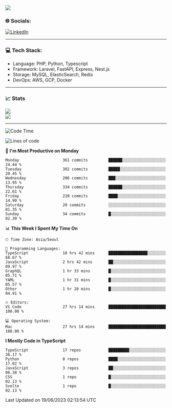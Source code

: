 <!--[![](https://visitcount.itsvg.in/api?id=jin-wk&icon=7&color=12)](https://visitcount.itsvg.in)-->
<!--[![Hits](https://hits.seeyoufarm.com/api/count/incr/badge.svg?url=https%3A%2F%2Fgithub.com%2Fjin-wk&count_bg=%235F625C&title_bg=%23555555&icon=github.svg&icon_color=%23E7E7E7&title=Hits&edge_flat=false)](https://hits.seeyoufarm.com)-->
![](https://komarev.com/ghpvc/?username=jin-wk&color=lightgrey&style=for-the-badge)

### 🌐 Socials:
[![LinkedIn](https://img.shields.io/badge/LinkedIn-%230077B5.svg?logo=linkedin&logoColor=white)](https://linkedin.com/in/jinwook-lee-242625241) 

---

### 💻 Tech Stack:
  - Language: PHP, Python, Typescript
  - Framework: Laravel, FastAPI, Express, Nest.js
  - Storage: MySQL, ElasticSearch, Redis
  - DevOps: AWS, GCP, Docker

---

### 📈 Stats
![](https://github-readme-stats.vercel.app/api?username=jin-wk&theme=dark&hide_border=true&include_all_commits=true&count_private=true)<br/>
![](https://github-readme-streak-stats.herokuapp.com/?user=jin-wk&theme=dark&hide_border=true)<br/>

---

<!--START_SECTION:waka-->
![Code Time](http://img.shields.io/badge/Code%20Time-632%20hrs%2010%20mins-blue)

![Lines of code](https://img.shields.io/badge/From%20Hello%20World%20I%27ve%20Written-651.0%20thousand%20lines%20of%20code-blue)

📅 **I'm Most Productive on Monday** 

```text
Monday                   361 commits         ██████░░░░░░░░░░░░░░░░░░░   24.44 % 
Tuesday                  302 commits         █████░░░░░░░░░░░░░░░░░░░░   20.45 % 
Wednesday                206 commits         ███░░░░░░░░░░░░░░░░░░░░░░   13.95 % 
Thursday                 334 commits         ██████░░░░░░░░░░░░░░░░░░░   22.61 % 
Friday                   220 commits         ████░░░░░░░░░░░░░░░░░░░░░   14.90 % 
Saturday                 20 commits          ░░░░░░░░░░░░░░░░░░░░░░░░░   01.35 % 
Sunday                   34 commits          █░░░░░░░░░░░░░░░░░░░░░░░░   02.30 % 
```


📊 **This Week I Spent My Time On** 

```text
🕑︎ Time Zone: Asia/Seoul

💬 Programming Languages: 
TypeScript               18 hrs 42 mins      █████████████████░░░░░░░░   68.67 % 
JavaScript               2 hrs 42 mins       ██░░░░░░░░░░░░░░░░░░░░░░░   09.97 % 
GraphQL                  1 hr 33 mins        █░░░░░░░░░░░░░░░░░░░░░░░░   05.71 % 
YAML                     1 hr 31 mins        █░░░░░░░░░░░░░░░░░░░░░░░░   05.57 % 
Other                    1 hr 20 mins        █░░░░░░░░░░░░░░░░░░░░░░░░   04.91 % 

🔥 Editors: 
VS Code                  27 hrs 14 mins      █████████████████████████   100.00 % 

💻 Operating System: 
Mac                      27 hrs 14 mins      █████████████████████████   100.00 % 
```

**I Mostly Code in TypeScript** 

```text
TypeScript               17 repos            █████████░░░░░░░░░░░░░░░░   36.17 % 
Python                   8 repos             ████░░░░░░░░░░░░░░░░░░░░░   17.02 % 
JavaScript               3 repos             ██░░░░░░░░░░░░░░░░░░░░░░░   06.38 % 
CSS                      1 repo              █░░░░░░░░░░░░░░░░░░░░░░░░   02.13 % 
Svelte                   1 repo              █░░░░░░░░░░░░░░░░░░░░░░░░   02.13 % 
```




 Last Updated on 19/06/2023 02:13:54 UTC
<!--END_SECTION:waka-->
